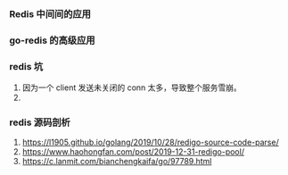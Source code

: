 ### Redis 中间间的应用

### go-redis 的高级应用

### redis 坑
1. 因为一个 client 发送未关闭的 conn 太多，导致整个服务雪崩。 
2. 

### redis 源码剖析
1. https://l1905.github.io/golang/2019/10/28/redigo-source-code-parse/ 
2. https://www.haohongfan.com/post/2019-12-31-redigo-pool/
3. https://c.lanmit.com/bianchengkaifa/go/97789.html
